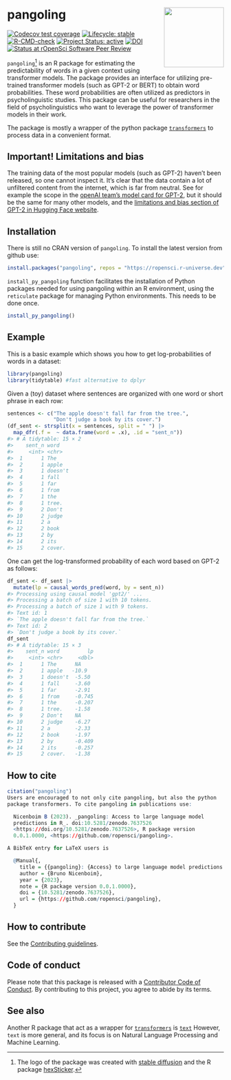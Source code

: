 
# pangoling <a href="https://docs.ropensci.org/pangoling/"><img src="man/figures/logo.png" align="right" height="139" /></a>

<!-- badges: start -->

[![Codecov test
coverage](https://codecov.io/gh/ropensci/pangoling/branch/main/graph/badge.svg)](https://app.codecov.io/gh/ropensci/pangoling?branch=main)
[![Lifecycle:
stable](https://img.shields.io/badge/lifecycle-stable-green.svg)](https://lifecycle.r-lib.org/articles/stages.html#stable)
[![R-CMD-check](https://github.com/ropensci/pangoling/actions/workflows/R-CMD-check.yaml/badge.svg)](https://github.com/ropensci/pangoling/actions/workflows/R-CMD-check.yaml)
[![Project Status:
active](https://www.repostatus.org/badges/latest/active.svg)](https://www.repostatus.org/#active)
[![DOI](https://zenodo.org/badge/497831295.svg)](https://zenodo.org/badge/latestdoi/497831295)
[![Status at rOpenSci Software Peer
Review](https://badges.ropensci.org/575_status.svg)](https://github.com/ropensci/software-review/issues/575)
<!-- badges: end -->

`pangoling`[^1] is an R package for estimating the predictability of
words in a given context using transformer models. The package provides
an interface for utilizing pre-trained transformer models (such as GPT-2
or BERT) to obtain word probabilities. These word probabilities are
often utilized as predictors in psycholinguistic studies. This package
can be useful for researchers in the field of psycholinguistics who want
to leverage the power of transformer models in their work.

The package is mostly a wrapper of the python package
[`transformers`](https://pypi.org/project/transformers/) to process data
in a convenient format.

## Important! Limitations and bias

The training data of the most popular models (such as GPT-2) haven’t
been released, so one cannot inspect it. It’s clear that the data
contain a lot of unfiltered content from the internet, which is far from
neutral. See for example the scope in the [openAI team’s model card for
GPT-2](https://github.com/openai/gpt-2/blob/master/model_card.md#out-of-scope-use-cases),
but it should be the same for many other models, and the [limitations
and bias section of GPT-2 in Hugging Face
website](https://huggingface.co/gpt2).

## Installation

There is still no CRAN version of `pangoling`. To install the latest
version from github use:

``` r
install.packages("pangoling", repos = "https://ropensci.r-universe.dev")
```

`install_py_pangoling` function facilitates the installation of Python
packages needed for using pangoling within an R environment, using the
`reticulate` package for managing Python environments. This needs to be
done once.

``` r
install_py_pangoling()
```

## Example

This is a basic example which shows you how to get log-probabilities of
words in a dataset:

``` r
library(pangoling)
library(tidytable) #fast alternative to dplyr
```

Given a (toy) dataset where sentences are organized with one word or
short phrase in each row:

``` r
sentences <- c("The apple doesn't fall far from the tree.", 
               "Don't judge a book by its cover.")
(df_sent <- strsplit(x = sentences, split = " ") |> 
  map_dfr(.f =  ~ data.frame(word = .x), .id = "sent_n"))
#> # A tidytable: 15 × 2
#>    sent_n word   
#>     <int> <chr>  
#>  1      1 The    
#>  2      1 apple  
#>  3      1 doesn't
#>  4      1 fall   
#>  5      1 far    
#>  6      1 from   
#>  7      1 the    
#>  8      1 tree.  
#>  9      2 Don't  
#> 10      2 judge  
#> 11      2 a      
#> 12      2 book   
#> 13      2 by     
#> 14      2 its    
#> 15      2 cover.
```

One can get the log-transformed probability of each word based on GPT-2
as follows:

``` r
df_sent <- df_sent |>
  mutate(lp = causal_words_pred(word, by = sent_n))
#> Processing using causal model 'gpt2/' ...
#> Processing a batch of size 1 with 10 tokens.
#> Processing a batch of size 1 with 9 tokens.
#> Text id: 1
#> `The apple doesn't fall far from the tree.`
#> Text id: 2
#> `Don't judge a book by its cover.`
df_sent
#> # A tidytable: 15 × 3
#>    sent_n word         lp
#>     <int> <chr>     <dbl>
#>  1      1 The      NA    
#>  2      1 apple   -10.9  
#>  3      1 doesn't  -5.50 
#>  4      1 fall     -3.60 
#>  5      1 far      -2.91 
#>  6      1 from     -0.745
#>  7      1 the      -0.207
#>  8      1 tree.    -1.58 
#>  9      2 Don't    NA    
#> 10      2 judge    -6.27 
#> 11      2 a        -2.33 
#> 12      2 book     -1.97 
#> 13      2 by       -0.409
#> 14      2 its      -0.257
#> 15      2 cover.   -1.38
```

## How to cite

``` r
citation("pangoling")
Users are encouraged to not only cite pangoling, but also the python
package transformers. To cite pangoling in publications use:

  Nicenboim B (2023). _pangoling: Access to large language model
  predictions in R_. doi:10.5281/zenodo.7637526
  <https://doi.org/10.5281/zenodo.7637526>, R package version
  0.0.1.0000, <https://github.com/ropensci/pangoling>.

A BibTeX entry for LaTeX users is

  @Manual{,
    title = {{pangoling}: {Access} to large language model predictions in {R}},
    author = {Bruno Nicenboim},
    year = {2023},
    note = {R package version 0.0.1.0000},
    doi = {10.5281/zenodo.7637526},
    url = {https://github.com/ropensci/pangoling},
  }
```

## How to contribute

See the [Contributing guidelines](.github/CONTRIBUTING.md).

## Code of conduct

Please note that this package is released with a [Contributor Code of
Conduct](https://ropensci.org/code-of-conduct/). By contributing to this
project, you agree to abide by its terms.

## See also

Another R package that act as a wrapper for
[`transformers`](https://pypi.org/project/transformers/) is
[`text`](https://r-text.org//) However, `text` is more general, and its
focus is on Natural Language Processing and Machine Learning.

[^1]: The logo of the package was created with [stable
    diffusion](https://huggingface.co/spaces/stabilityai/stable-diffusion)
    and the R package
    [hexSticker](https://github.com/GuangchuangYu/hexSticker).
